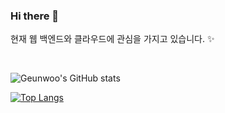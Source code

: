### Hi there 👋

현재 웹 백엔드와 클라우드에 관심을 가지고 있습니다. ✨

<br>

![Geunwoo's GitHub stats](https://github-readme-stats.vercel.app/api?username=Gnu-Kenny&show_icons=true&theme=tokyonight)

[![Top Langs](https://github-readme-stats.vercel.app/api/top-langs/?username=Gnu-Kenny&layout=compact&theme=tokyonight)](https://github.com/anuraghazra/github-readme-stats)


<!--
**Gnu-Kenny/Gnu-Kenny** is a ✨ _special_ ✨ repository because its `README.md` (this file) appears on your GitHub profile.

Here are some ideas to get you started:

- 🔭 I’m currently working on ...
- 🌱 I’m currently learning ...
- 👯 I’m looking to collaborate on ...
- 🤔 I’m looking for help with ...
- 💬 Ask me about ...
- 📫 How to reach me: ...
- 😄 Pronouns: ...
- ⚡ Fun fact: ...
-->
